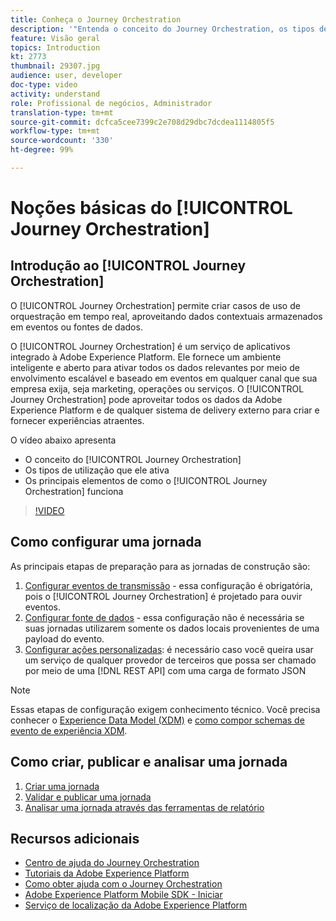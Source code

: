 ```yaml
---
title: Conheça o Journey Orchestration
description: '"Entenda o conceito do Journey Orchestration, os tipos de utilização que ele permite e os elementos-chave do seu funcionamento."'
feature: Visão geral
topics: Introduction
kt: 2773
thumbnail: 29307.jpg
audience: user, developer
doc-type: video
activity: understand
role: Profissional de negócios, Administrador
translation-type: tm+mt
source-git-commit: dcfca5cee7399c2e708d29dbc7dcdea1114805f5
workflow-type: tm+mt
source-wordcount: '330'
ht-degree: 99%

---
```



# Noções básicas do [!UICONTROL Journey Orchestration]

## Introdução ao [!UICONTROL Journey Orchestration]

O [!UICONTROL Journey Orchestration] permite criar casos de uso de orquestração em tempo real, aproveitando dados contextuais armazenados em eventos ou fontes de dados.

O [!UICONTROL Journey Orchestration] é um serviço de aplicativos integrado à Adobe Experience Platform. Ele fornece um ambiente inteligente e aberto para ativar todos os dados relevantes por meio de envolvimento escalável e baseado em eventos em qualquer canal que sua empresa exija, seja marketing, operações ou serviços. O [!UICONTROL Journey Orchestration] pode aproveitar todos os dados da Adobe Experience Platform e de qualquer sistema de delivery externo para criar e fornecer experiências atraentes.

O vídeo abaixo apresenta

* O conceito do [!UICONTROL Journey Orchestration]
* Os tipos de utilização que ele ativa
* Os principais elementos de como o [!UICONTROL Journey Orchestration] funciona

>[!VIDEO](https://video.tv.adobe.com/v/29307?quality=12)

## Como configurar uma jornada

As principais etapas de preparação para as jornadas de construção são:

1. [Configurar eventos de transmissão](/help/configuring-journey-orchestration/configure-streaming-events.md) - essa configuração é obrigatória, pois o [!UICONTROL Journey Orchestration] é projetado para ouvir eventos.
1. [Configurar fonte de dados](/help/configuring-journey-orchestration/configure-data-sources.md) - essa configuração não é necessária se suas jornadas utilizarem somente os dados locais provenientes de uma payload do evento.
1. [Configurar ações personalizadas](/help/configuring-journey-orchestration/configure-actions.md): é necessário caso você queira usar um serviço de qualquer provedor de terceiros que possa ser chamado por meio de uma [!DNL REST API] com uma carga de formato JSON

>[!NOTE]
>
>Essas etapas de configuração exigem conhecimento técnico. Você precisa conhecer o [Experience Data Model (XDM)](https://docs.adobe.com/content/help/pt-BR/platform-learn/tutorials/schemas/understanding-the-xdm-system-and-experience-data-model.html) e [como compor schemas de evento de experiência XDM](https://docs.adobe.com/content/help/pt-BR/platform-learn/tutorials/schemas/create-your-first-schema-with-out-of-the-box-components.html).

## Como criar, publicar e analisar uma jornada

1. [Criar uma jornada](/help/building-a-journey/creating-a-journey.md)
1. [Validar e publicar uma jornada](/help/validate-and-publish-a-journey.md)
1. [Analisar uma jornada através das ferramentas de relatório](/help/analyze-a-journey-via-reporting-tools.md)

## Recursos adicionais

* [Centro de ajuda do Journey Orchestration](https://docs.adobe.com/content/help/pt-BR/journeys/using/journey-orchestration-home.html)
* [Tutoriais da Adobe Experience Platform](https://docs.adobe.com/content/help/pt-BR/platform-learn/tutorials/overview.html)
* [Como obter ajuda com o Journey Orchestration](/help/understanding-journey-orchestration.md)
* [Adobe Experience Platform Mobile SDK - Iniciar](https://docs.adobe.com/content/help/pt-BR/core-services-learn/tutorials/launch-mobile/understanding-the-mobile-sdks.html)
* [Serviço de localização da Adobe Experience Platform](https://docs.adobe.com/content/help/pt-BR/places/using/home.html)
